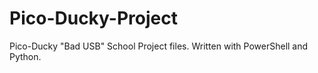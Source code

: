# Pico-Ducky-Project

Pico-Ducky "Bad USB" School Project files.  Written with PowerShell and Python.
